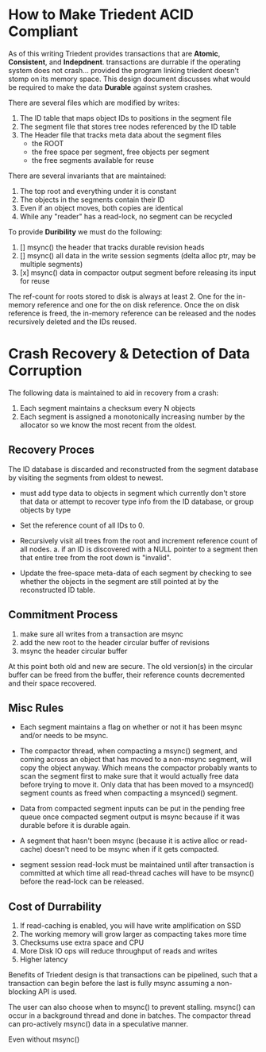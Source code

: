 # How to Make Triedent ACID Compliant

As of this writing Triedent provides transactions that are **Atomic**, **Consistent**, and **Indepdnent**.
transactions are durrable if the operating system does not crash... provided the program
linking triedent doesn't stomp on its memory space. This design document discusses what
would be required to make the data **Durable** against system crashes.

There are several files which are modified by writes:
1. The ID table that maps object IDs to positions in the segment file
2. The segment file that stores tree nodes referenced by the ID table
3. The Header file that tracks meta data about the segment files
    - the ROOT 
    - the free space per segment, free objects per segment
    - the free segments available for reuse


There are several invariants that are maintained:
1. The top root and everything under it is constant 
2. The objects in the segments contain their ID
3. Even if an object moves, both copies are identical
4. While any "reader" has a read-lock, no segment can be recycled


To provide **Duribility** we must do the following:
1. [] msync() the header that tracks durable revision heads
2. [] msync() all data in the write session segments (delta alloc ptr, may be multiple segments)
3. [x] msync() data in compactor output segment before releasing its input for reuse


The ref-count for roots stored to disk is always at least 2. One for the 
in-memory reference and one for the on disk reference. Once the on disk reference
is freed, the in-memory reference can be released and the nodes recursively 
deleted and the IDs reused.

# Crash Recovery & Detection of Data Corruption

The following data is maintained to aid in recovery from a crash:

1. Each segment maintains a checksum every N objects
2. Each segment is assigned a monotonically increasing number by the allocator so we
   know the most recent from the oldest.

## Recovery Proces

The ID database is discarded and reconstructed from the segment database by
visiting the segments from oldest to newest.
   - must add type data to objects in segment which currently don't store that data
     or attempt to recover type info from the ID database, or group objects by type

- Set the reference count of all IDs to 0.
- Recursively visit all trees from the root and increment reference count of all nodes.
    a. if an ID is discovered with a NULL pointer to a segment then that entire tree from the
    root down is "invalid". 
- Update the free-space meta-data of each segment by checking to see whether the objects in
the segment are still pointed at by the reconstructed ID table.


## Commitment Process

1. make sure all writes from a transaction are msync
2. add the new root to the header circular buffer of revisions
3. msync the header circular buffer

At this point both old and new are secure. The old version(s) in the
circular buffer can be freed from the buffer, their reference counts
decremented and their space recovered. 

## Misc Rules

- Each segment maintains a flag on whether or not it has been msync and/or needs to be msync.

- The compactor thread, when compacting a msync() segment, and coming across an object
that has moved to a non-msync segment, will copy the object anyway. Which means the compactor
probably wants to scan the segment first to make sure that it would actually free data before
trying to move it. Only data that has been moved to a msynced() segment counts as freed when
compacting a msynced() segment.

-  Data from compacted segment inputs can be put in the pending free queue once compacted segment output is msync because
if it was durable before it is durable again. 

- A segment that hasn't been msync (because it is active alloc or read-cache) doesn't need to be msync when if it gets
compacted.

- segment session read-lock must be maintained until after transaction is committed at which time
  all read-thread caches will have to be msync() before the read-lock can be released.


## Cost of **Durrability**

  1. If read-caching is enabled, you will have write amplification on SSD
  2. The working memory will grow larger as compacting takes more time
  3. Checksums use extra space and CPU 
  4. More Disk IO ops will reduce throughput of reads and writes
  5. Higher latency

  Benefits of Triedent design is that transactions can be pipelined, such that
  a transaction can begin before the last is fully msync assuming a non-blocking
  API is used.

  The user can also choose when to msync() to prevent stalling.
  msync() can occur in a background thread and done in batches.
  The compactor thread can pro-actively msync() data in a speculative manner.

  Even without msync() 











